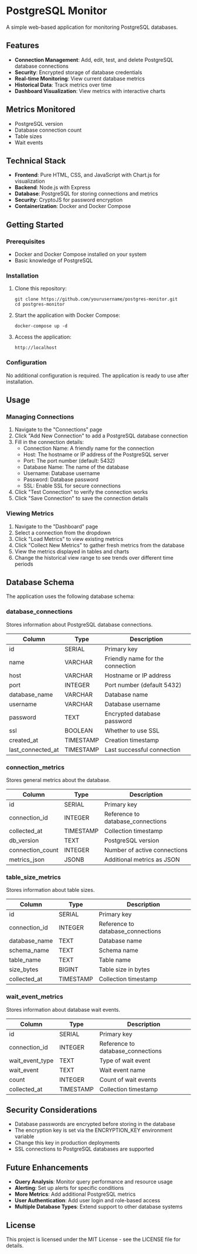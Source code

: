 # PostgreSQL Monitor

A simple web-based application for monitoring PostgreSQL databases.

## Features

- **Connection Management**: Add, edit, test, and delete PostgreSQL database connections
- **Security**: Encrypted storage of database credentials
- **Real-time Monitoring**: View current database metrics
- **Historical Data**: Track metrics over time
- **Dashboard Visualization**: View metrics with interactive charts

## Metrics Monitored

- PostgreSQL version
- Database connection count
- Table sizes
- Wait events

## Technical Stack

- **Frontend**: Pure HTML, CSS, and JavaScript with Chart.js for visualization
- **Backend**: Node.js with Express
- **Database**: PostgreSQL for storing connections and metrics
- **Security**: CryptoJS for password encryption
- **Containerization**: Docker and Docker Compose

## Getting Started

### Prerequisites

- Docker and Docker Compose installed on your system
- Basic knowledge of PostgreSQL

### Installation

1. Clone this repository:
   ```
   git clone https://github.com/yourusername/postgres-monitor.git
   cd postgres-monitor
   ```

2. Start the application with Docker Compose:
   ```
   docker-compose up -d
   ```

3. Access the application:
   ```
   http://localhost
   ```

### Configuration

No additional configuration is required. The application is ready to use after installation.

## Usage

### Managing Connections

1. Navigate to the "Connections" page
2. Click "Add New Connection" to add a PostgreSQL database connection
3. Fill in the connection details:
   - Connection Name: A friendly name for the connection
   - Host: The hostname or IP address of the PostgreSQL server
   - Port: The port number (default: 5432)
   - Database Name: The name of the database
   - Username: Database username
   - Password: Database password
   - SSL: Enable SSL for secure connections
4. Click "Test Connection" to verify the connection works
5. Click "Save Connection" to save the connection details

### Viewing Metrics

1. Navigate to the "Dashboard" page
2. Select a connection from the dropdown
3. Click "Load Metrics" to view existing metrics
4. Click "Collect New Metrics" to gather fresh metrics from the database
5. View the metrics displayed in tables and charts
6. Change the historical view range to see trends over different time periods

## Database Schema

The application uses the following database schema:

### database_connections

Stores information about PostgreSQL database connections.

| Column           | Type      | Description                        |
|------------------|-----------|------------------------------------|
| id               | SERIAL    | Primary key                        |
| name             | VARCHAR   | Friendly name for the connection   |
| host             | VARCHAR   | Hostname or IP address             |
| port             | INTEGER   | Port number (default 5432)         |
| database_name    | VARCHAR   | Database name                      |
| username         | VARCHAR   | Database username                  |
| password         | TEXT      | Encrypted database password        |
| ssl              | BOOLEAN   | Whether to use SSL                 |
| created_at       | TIMESTAMP | Creation timestamp                 |
| last_connected_at| TIMESTAMP | Last successful connection         |

### connection_metrics

Stores general metrics about the database.

| Column           | Type      | Description                        |
|------------------|-----------|------------------------------------|
| id               | SERIAL    | Primary key                        |
| connection_id    | INTEGER   | Reference to database_connections  |
| collected_at     | TIMESTAMP | Collection timestamp               |
| db_version       | TEXT      | PostgreSQL version                 |
| connection_count | INTEGER   | Number of active connections       |
| metrics_json     | JSONB     | Additional metrics as JSON         |

### table_size_metrics

Stores information about table sizes.

| Column           | Type      | Description                        |
|------------------|-----------|------------------------------------|
| id               | SERIAL    | Primary key                        |
| connection_id    | INTEGER   | Reference to database_connections  |
| database_name    | TEXT      | Database name                      |
| schema_name      | TEXT      | Schema name                        |
| table_name       | TEXT      | Table name                         |
| size_bytes       | BIGINT    | Table size in bytes                |
| collected_at     | TIMESTAMP | Collection timestamp               |

### wait_event_metrics

Stores information about database wait events.

| Column           | Type      | Description                        |
|------------------|-----------|------------------------------------|
| id               | SERIAL    | Primary key                        |
| connection_id    | INTEGER   | Reference to database_connections  |
| wait_event_type  | TEXT      | Type of wait event                 |
| wait_event       | TEXT      | Wait event name                    |
| count            | INTEGER   | Count of wait events               |
| collected_at     | TIMESTAMP | Collection timestamp               |

## Security Considerations

- Database passwords are encrypted before storing in the database
- The encryption key is set via the ENCRYPTION_KEY environment variable
- Change this key in production deployments
- SSL connections to PostgreSQL databases are supported

## Future Enhancements

- **Query Analysis**: Monitor query performance and resource usage
- **Alerting**: Set up alerts for specific conditions
- **More Metrics**: Add additional PostgreSQL metrics
- **User Authentication**: Add user login and role-based access
- **Multiple Database Types**: Extend support to other database systems

## License

This project is licensed under the MIT License - see the LICENSE file for details.

